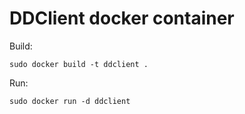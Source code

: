 # DDClient docker container

Build:
```
sudo docker build -t ddclient .
```

Run:
```
sudo docker run -d ddclient
```
